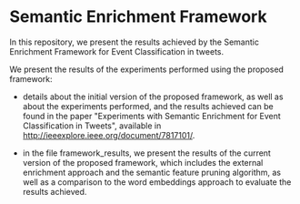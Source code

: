 # Semantic Enrichment Framework

In this repository, we present the results achieved by the Semantic Enrichment Framework for Event Classification in tweets.

We present the results of the experiments performed using the proposed framework:
- details about the initial version of the proposed framework, as well as about the experiments performed, and the results achieved can be found in the paper "Experiments with Semantic Enrichment for Event Classification in Tweets", available in http://ieeexplore.ieee.org/document/7817101/.

- in the file framework_results, we present the results of the current version of the proposed framework, which includes the external enrichment approach and the semantic feature pruning algorithm, as well as a comparison to the word embeddings approach to evaluate the results achieved.
